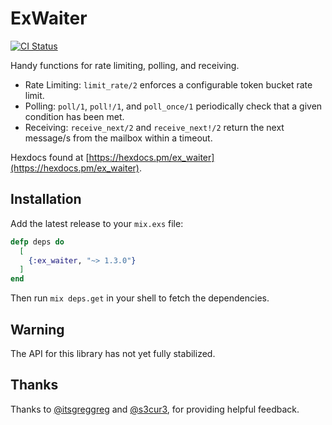 # ExWaiter

[![CI Status](https://github.com/baldwindavid/ex_waiter/actions/workflows/ci.yml/badge.svg)](https://github.com/baldwindavid/ex_waiter/actions/workflows/ci.yml)

Handy functions for rate limiting, polling, and receiving.

- Rate Limiting: `limit_rate/2` enforces a configurable token bucket rate limit.
- Polling: `poll/1`, `poll!/1`, and `poll_once/1` periodically check that a given condition has been met.
- Receiving: `receive_next/2` and `receive_next!/2` return the next message/s from the mailbox within a timeout.

Hexdocs found at
[https://hexdocs.pm/ex_waiter](https://hexdocs.pm/ex_waiter).

## Installation

Add the latest release to your `mix.exs` file:

```elixir
defp deps do
  [
    {:ex_waiter, "~> 1.3.0"}
  ]
end
```

Then run `mix deps.get` in your shell to fetch the dependencies.

## Warning

The API for this library has not yet fully stabilized.

## Thanks

Thanks to [@itsgreggreg](https://github.com/itsgreggreg) and [@s3cur3](https://github.com/s3cur3), for providing helpful feedback. 
